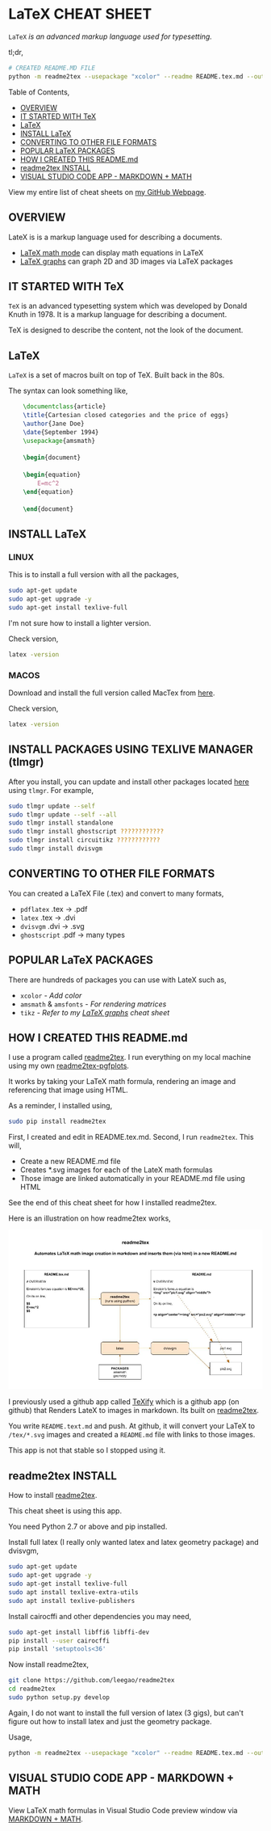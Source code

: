 # LaTeX CHEAT SHEET

`LaTeX` _is an advanced markup language used for typesetting._

tl;dr,

```bash
# CREATED README.MD FILE
python -m readme2tex --usepackage "xcolor" --readme README.tex.md --output README.md --nocdn
```

Table of Contents,

* [OVERVIEW](https://github.com/JeffDeCola/my-cheat-sheets/tree/master/software/development/languages/latex-cheat-sheet#overview)
* [IT STARTED WITH TeX](https://github.com/JeffDeCola/my-cheat-sheets/tree/master/software/development/languages/latex-cheat-sheet#it-started-with-tex)
* [LaTeX](https://github.com/JeffDeCola/my-cheat-sheets/tree/master/software/development/languages/latex-cheat-sheet#latex)
* [INSTALL LaTeX](https://github.com/JeffDeCola/my-cheat-sheets/tree/master/software/development/languages/latex-cheat-sheet#install-latex)
* [CONVERTING TO OTHER FILE FORMATS](https://github.com/JeffDeCola/my-cheat-sheets/tree/master/software/development/languages/latex-cheat-sheet#converting-to-other-file-formats)
* [POPULAR LaTeX PACKAGES](https://github.com/JeffDeCola/my-cheat-sheets/tree/master/software/development/languages/latex-cheat-sheet#popular-latex-packages)
* [HOW I CREATED THIS README.md](https://github.com/JeffDeCola/my-cheat-sheets/tree/master/software/development/languages/latex-cheat-sheet#how-i-created-this-readmemd)
* [readme2tex INSTALL](https://github.com/JeffDeCola/my-cheat-sheets/tree/master/software/development/languages/latex-cheat-sheet#readme2tex-install)
* [VISUAL STUDIO CODE APP - MARKDOWN + MATH](https://github.com/JeffDeCola/my-cheat-sheets/tree/master/software/development/languages/latex-cheat-sheet#visual-studio-code-app---markdown--math)

View my entire list of cheat sheets on
[my GitHub Webpage](https://jeffdecola.github.io/my-cheat-sheets/).

## OVERVIEW

LateX is is a markup language used for describing a documents.

* [LaTeX math mode](https://github.com/JeffDeCola/my-cheat-sheets/tree/master/software/development/languages/latex-cheat-sheet/latex-math-mode.md)
can display math equations in LaTeX
* [LaTeX graphs](https://github.com/JeffDeCola/my-cheat-sheets/tree/master/software/development/languages/latex-cheat-sheet/latex-graphs.md)
can graph 2D and 3D images via LaTeX packages

## IT STARTED WITH TeX

`TeX` is an advanced typesetting system which was
developed by Donald Knuth in 1978. It is a markup language
for describing a document.

TeX is designed to describe the content, not the look of the document.

## LaTeX

`LaTeX` is a set of macros built on top of TeX. Built back in the 80s.

The syntax can look something like,

```latex
    \documentclass{article}
    \title{Cartesian closed categories and the price of eggs}
    \author{Jane Doe}
    \date{September 1994}
    \usepackage{amsmath}

    \begin{document}

    \begin{equation}
        E=mc^2
    \end{equation}

    \end{document}
```

## INSTALL LaTeX

### LINUX

This is to install a full version with all the packages,

```bash
sudo apt-get update
sudo apt-get upgrade -y
sudo apt-get install texlive-full
```

I'm not sure how to install a lighter version.

Check version,

```bash
latex -version
```

### MACOS

Download and install the full version called MacTex from
[here](http://tug.org/mactex/mactex-download.html).

Check version,

```bash
latex -version
```

## INSTALL PACKAGES USING TEXLIVE MANAGER (tlmgr)

After you install, you can update and install other packages located
[here](https://ctan.org/)
using `tlmgr`. For example,

```bash
sudo tlmgr update --self
sudo tlmgr update --self --all
sudo tlmgr install standalone
sudo tlmgr install ghostscript ????????????
sudo tlmgr install circuitikz ????????????
sudo tlmgr install dvisvgm
```

## CONVERTING TO OTHER FILE FORMATS

You can created a LaTeX File (.tex) and convert to many formats,

* `pdflatex` .tex -> .pdf
* `latex` .tex -> .dvi
* `dvisvgm` .dvi -> .svg
* `ghostscript` .pdf -> many types

## POPULAR LaTeX PACKAGES

There are hundreds of packages you can use with LateX such as,

* `xcolor` - _Add color_
* `amsmath` & `amsfonts` - _For rendering matrices_
* `tikz` - _Refer to my
  [LaTeX graphs](https://github.com/JeffDeCola/my-cheat-sheets/tree/master/software/development/languages/latex-cheat-sheet/latex-math-mode.md)
  cheat sheet_

## HOW I CREATED THIS README.md

I use a program called [readme2tex](https://github.com/leegao/readme2tex).
I run everything on my local machine using my own
[readme2tex-pgfplots](https://github.com/JeffDeCola/readme2tex-pgfplots).

It works by taking your LaTeX math formula, rendering an image and
referencing that image using HTML.

As a reminder, I installed using,

```bash
sudo pip install readme2tex
```

First, I created and edit in README.tex.md. Second, I run `readme2tex`. This will,

* Create a new README.md file
* Creates *.svg images for each of the LateX math formulas
* Those image are linked automatically in your README.md file using HTML

See the end of this cheat sheet for how I installed readme2tex.

Here is an illustration on how readme2tex works,

![IMAGE - readme2tex-latex-math-mode-github - IMAGE](../../../../docs/pics/readme2tex-latex-math-mode-github.jpg)

I previously used a github app called
[TeXify](https://github.com/apps/texify) which
is a github app (on github) that Renders LateX to images in markdown.
Its built on
[readme2tex](https://github.com/leegao/readme2tex).

You write `README.text.md` and push.
At github, it will convert your LaTeX to `/tex/*.svg` images and
created a `README.md` file with links to those images.

This app is not that stable so I stopped using it.

## readme2tex INSTALL

How to install [readme2tex](https://github.com/leegao/readme2tex).

This cheat sheet is using this app.

You need Python 2.7 or above and pip installed.

Install full latex (I really only wanted latex and
latex geometry package) and dvisvgm,

```bash
sudo apt-get update
sudo apt-get upgrade -y
sudo apt-get install texlive-full
sudo apt install texlive-extra-utils
sudo apt install texlive-publishers
```

Install cairocffi and other dependencies you may need,

```bash
sudo apt-get install libffi6 libffi-dev
pip install --user cairocffi
pip install 'setuptools<36'
```

Now install readme2tex,

```bash
git clone https://github.com/leegao/readme2tex
cd readme2tex
sudo python setup.py develop
```

Again, I do not want to install the full version of latex
(3 gigs), but can't figure out how to install latex
and just the geometry package.

Usage,

```bash
python -m readme2tex --usepackage "xcolor" --readme README.tex.md --output README.md --nocdn
```

## VISUAL STUDIO CODE APP - MARKDOWN + MATH

View LaTeX math formulas in Visual Studio Code preview window via
[MARKDOWN + MATH](https://marketplace.visualstudio.com/items?itemName=goessner.mdmath).
